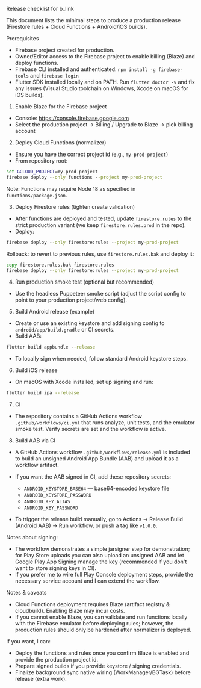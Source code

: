 Release checklist for b_link

This document lists the minimal steps to produce a production release (Firestore rules + Cloud Functions + Android/iOS builds).

Prerequisites
- Firebase project created for production.
- Owner/Editor access to the Firebase project to enable billing (Blaze) and deploy functions.
- Firebase CLI installed and authenticated: `npm install -g firebase-tools` and `firebase login`
- Flutter SDK installed locally and on PATH. Run `flutter doctor -v` and fix any issues (Visual Studio toolchain on Windows, Xcode on macOS for iOS builds).

1) Enable Blaze for the Firebase project
- Console: https://console.firebase.google.com
- Select the production project -> Billing / Upgrade to Blaze -> pick billing account

2) Deploy Cloud Functions (normalizer)
- Ensure you have the correct project id (e.g., `my-prod-project`)
- From repository root:

```cmd
set GCLOUD_PROJECT=my-prod-project
firebase deploy --only functions --project my-prod-project
```

Note: Functions may require Node 18 as specified in `functions/package.json`.

3) Deploy Firestore rules (tighten create validation)
- After functions are deployed and tested, update `firestore.rules` to the strict production variant (we keep `firestore.rules.prod` in the repo).
- Deploy:

```cmd
firebase deploy --only firestore:rules --project my-prod-project
```

Rollback: to revert to previous rules, use `firestore.rules.bak` and deploy it:

```cmd
copy firestore.rules.bak firestore.rules
firebase deploy --only firestore:rules --project my-prod-project
```

4) Run production smoke test (optional but recommended)
- Use the headless Puppeteer smoke script (adjust the script config to point to your production project/web config).

5) Build Android release (example)
- Create or use an existing keystore and add signing config to `android/app/build.gradle` or CI secrets.
- Build AAB:

```cmd
flutter build appbundle --release
```

- To locally sign when needed, follow standard Android keystore steps.

6) Build iOS release
- On macOS with Xcode installed, set up signing and run:

```bash
flutter build ipa --release
```

7) CI
- The repository contains a GitHub Actions workflow `.github/workflows/ci.yml` that runs analyze, unit tests, and the emulator smoke test. Verify secrets are set and the workflow is active.

8) Build AAB via CI

 - A GitHub Actions workflow `.github/workflows/release.yml` is included to build an unsigned Android App Bundle (AAB) and upload it as a workflow artifact.
 - If you want the AAB signed in CI, add these repository secrets:
	 - `ANDROID_KEYSTORE_BASE64` — base64-encoded keystore file
	 - `ANDROID_KEYSTORE_PASSWORD`
	 - `ANDROID_KEY_ALIAS`
	 - `ANDROID_KEY_PASSWORD`

 - To trigger the release build manually, go to Actions → Release Build (Android AAB) → Run workflow, or push a tag like `v1.0.0`.

Notes about signing:
 - The workflow demonstrates a simple jarsigner step for demonstration; for Play Store uploads you can also upload an unsigned AAB and let Google Play App Signing manage the key (recommended if you don't want to store signing keys in CI).
 - If you prefer me to wire full Play Console deployment steps, provide the necessary service account and I can extend the workflow.

Notes & caveats
- Cloud Functions deployment requires Blaze (artifact registry & cloudbuild). Enabling Blaze may incur costs.
- If you cannot enable Blaze, you can validate and run functions locally with the Firebase emulator before deploying rules; however, the production rules should only be hardened after normalizer is deployed.

If you want, I can:
- Deploy the functions and rules once you confirm Blaze is enabled and provide the production project id.
- Prepare signed builds if you provide keystore / signing credentials.
- Finalize background sync native wiring (WorkManager/BGTask) before release (extra work).
